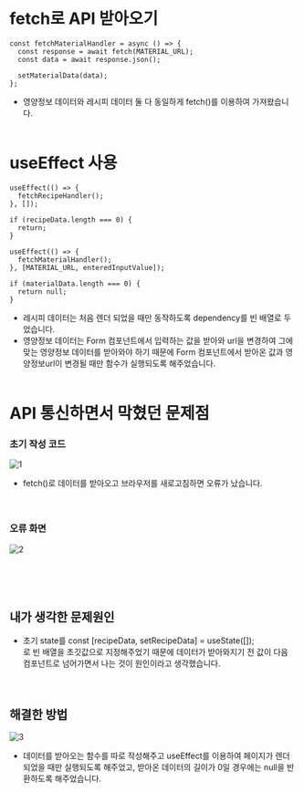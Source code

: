 # fetch로 API 받아오기

```JSX
const fetchMaterialHandler = async () => {
  const response = await fetch(MATERIAL_URL);
  const data = await response.json();

  setMaterialData(data);
};
```

- 영양정보 데이터와 레시피 데이터 둘 다 동일하게 fetch()를 이용하여 가져왔습니다.
  <br />
  <br />

# useEffect 사용

```JSX
useEffect(() => {
  fetchRecipeHandler();
}, []);

if (recipeData.length === 0) {
  return;
}
```

```JSX
useEffect(() => {
  fetchMaterialHandler();
}, [MATERIAL_URL, enteredInputValue]);

if (materialData.length === 0) {
  return null;
}
```

- 레시피 데이터는 처음 렌더 되었을 때만 동작하도록 dependency를 빈 배열로 두었습니다.
- 영양정보 데이터는 Form 컴포넌트에서 입력하는 값을 받아와 url을 변경하여 그에 맞는 영양정보 데이터를 받아와야 하기 때문에 Form 컴포넌트에서 받아온 값과 영양정보url이 변경될 때만 함수가 실행되도록 해주었습니다.
  <br />
  <br />

# API 통신하면서 막혔던 문제점

### 초기 작성 코드

![1](https://user-images.githubusercontent.com/87428495/207273657-15d49dfb-9ab0-48d8-8ba4-40e7db388268.JPG)

- fetch()로 데이터를 받아오고 브라우저를 새로고침하면 오류가 났습니다.
  <br />
  <br />
  <br />

### 오류 화면

![2](https://user-images.githubusercontent.com/87428495/207272644-8803e8d5-15ae-4f49-8b22-955eb700a505.JPG)

<br />
<br />
<br />

## 내가 생각한 문제원인

- 초기 state를 const [recipeData, setRecipeData] = useState([]); <br />
  로 빈 배열을 초깃값으로 지정해주었기 때문에 데이터가 받아와지기 전 값이 다음 컴포넌트로 넘어가면서 나는 것이 원인이라고 생각했습니다.
  <br />
  <br />
  <br />

## 해결한 방법

![3](https://user-images.githubusercontent.com/87428495/207273441-11a97892-ed82-458d-b09d-e7f7e239cdc8.JPG)

- 데이터를 받아오는 함수를 따로 작성해주고 useEffect를 이용하여 페이지가 렌더 되었을 때만 실행되도록 해주었고, 받아온 데이터의 길이가 0일 경우에는 null을 반환하도록 해주었습니다.
